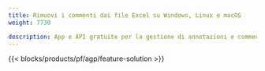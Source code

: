 ```yaml
---
title: Rimuovi i commenti dai file Excel su Windows, Linux e macOS 
weight: 7730

description: App e API gratuite per la gestione di annotazioni e commenti di Excel XLS, XLSX e ODS
---
```

{{< blocks/products/pf/agp/feature-solution >}} 

